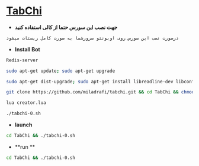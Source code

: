 # [TabChi](httpt://t.me/mr_bot_admin)


* **جهت نصب این سورس حتما از کالی استفاده کنید**
`````sh
درصورت نصب این سورس روی اوبونتو سرورشما به صورت کامل ریستات میشود
`````

* **Install Bot**
`````sh
Redis-server

sudo apt-get update; sudo apt-get upgrade

sudo apt-get dist-upgrade; sudo apt-get install libreadline-dev libconfig-dev libssl-dev lua5.2 liblua5.2-dev lua-socket lua-sec lua-expat libevent-dev libjansson* libpython-dev make unzip git redis-server g++ autoconf

git clone https://github.com/miladrafi/tabchi.git && cd TabChi && chmod 777 install.sh && ./install.sh

lua creator.lua

./tabchi-0.sh

`````
* **launch**
`````sh
cd TabChi && ./tabchi-0.sh
`````

* **run **
`````sh
cd TabChi && ./tabchi-0.sh
`````
